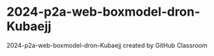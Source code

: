 # 2024-p2a-web-boxmodel-dron-Kubaejj
2024-p2a-web-boxmodel-dron-Kubaejj created by GitHub Classroom
